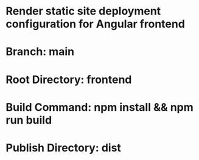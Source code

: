 # Render static site deployment configuration for Angular frontend
# Branch: main
# Root Directory: frontend
# Build Command: npm install && npm run build
# Publish Directory: dist
